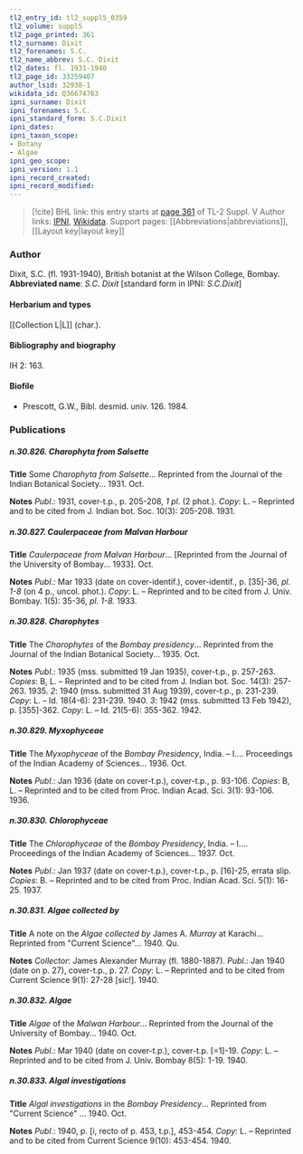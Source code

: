 ```yaml
---
tl2_entry_id: tl2_suppl5_0359
tl2_volume: suppl5
tl2_page_printed: 361
tl2_surname: Dixit
tl2_forenames: S.C.
tl2_name_abbrev: S.C. Dixit
tl2_dates: fl. 1931-1940
tl2_page_id: 33259407
author_lsid: 32938-1
wikidata_id: Q36674763
ipni_surname: Dixit
ipni_forenames: S.C.
ipni_standard_form: S.C.Dixit
ipni_dates: 
ipni_taxon_scope: 
- Botany
- Algae
ipni_geo_scope: 
ipni_version: 1.1
ipni_record_created: 
ipni_record_modified:
---
```


> [!cite] BHL link: this entry starts at [page 361](https://www.biodiversitylibrary.org/page/33259407) of TL-2 Suppl. V
> Author links: [IPNI](https://www.ipni.org/a/32938-1), [Wikidata](https://www.wikidata.org/wiki/Q36674763). Support pages: [[Abbreviations|abbreviations]], [[Layout key|layout key]]

### Author

Dixit, S.C. (fl. 1931-1940), British botanist at the Wilson College, Bombay. 
**Abbreviated name**: *S.C. Dixit* \[standard form in IPNI: *S.C.Dixit*\]

#### Herbarium and types

[[Collection L|L]] (char.).

#### Bibliography and biography

IH 2: 163.

#### Biofile

- Prescott, G.W., Bibl. desmid. univ. 126. 1984.

### Publications

##### n.30.826. Charophyta from Salsette

**Title**
Some *Charophyta from Salsette*... Reprinted from the Journal of the Indian Botanical Society... 1931. Oct.

**Notes**
*Publ*.: 1931, cover-t.p., p. 205-208, *1 pl*. (2 phot.). *Copy*: L. – Reprinted and to be cited from J. Indian bot. Soc. 10(3): 205-208. 1931.

##### n.30.827. Caulerpaceae from Malvan Harbour

**Title**
*Caulerpaceae from Malvan Harbour*... \[Reprinted from the Journal of the University of Bombay... 1933\]. Oct.

**Notes**
*Publ*.: Mar 1933 (date on cover-identif.), cover-identif., p. \[35\]-36, *pl. 1-8* (on 4 p., uncol. phot.). *Copy*: L. – Reprinted and to be cited from J. Univ. Bombay. 1(5): 35-36, *pl. 1-8.* 1933.

##### n.30.828. Charophytes

**Title**
The *Charophytes* of the *Bombay presidency*... Reprinted from the Journal of the Indian Botanical Society... 1935. Oct.

**Notes**
*Publ*.: 1935 (mss. submitted 19 Jan 1935), cover-t.p., p. 257-263. *Copies*: B, L. – Reprinted and to be cited from J. Indian bot. Soc. 14(3): 257-263. 1935.
*2*: 1940 (mss. submitted 31 Aug 1939), cover-t.p., p. 231-239. *Copy*: L. – Id. 18(4-6): 231-239. 1940.
*3*: 1942 (mss. submitted 13 Feb 1942), p. \[355\]-362. *Copy*: L. – Id. 21(5-6): 355-362. 1942.

##### n.30.829. Myxophyceae

**Title**
The *Myxophyceae* of the *Bombay Presidency*, India. – I.... Proceedings of the Indian Academy of Sciences... 1936. Oct.

**Notes**
*Publ*.: Jan 1936 (date on cover-t.p.), cover-t.p., p. 93-106. *Copies*: B, L. – Reprinted and to be cited from Proc. Indian Acad. Sci. 3(1): 93-106. 1936.

##### n.30.830. Chlorophyceae

**Title**
The *Chlorophyceae* of the *Bombay Presidency*, India. – I.... Proceedings of the Indian Academy of Sciences... 1937. Oct.

**Notes**
*Publ*.: Jan 1937 (date on cover-t.p.), cover-t.p., p. \[16\]-25, errata slip. *Copies*: B. – Reprinted and to be cited from Proc. Indian Acad. Sci. 5(1): 16-25. 1937.

##### n.30.831. Algae collected by

**Title**
A note on the *Algae collected by* James A. *Murray* at Karachi... Reprinted from "Current Science"... 1940. Qu.

**Notes**
*Collector*: James Alexander Murray (fl. 1880-1887).
*Publ*.: Jan 1940 (date on p. 27), cover-t.p., p. 27. *Copy*: L. – Reprinted and to be cited from Current Science 9(1): 27-28 \[sic!\]. 1940.

##### n.30.832. Algae

**Title**
*Algae* of the *Malwan Harbour*... Reprinted from the Journal of the University of Bombay... 1940. Oct.

**Notes**
*Publ*.: Mar 1940 (date on cover-t.p.), cover-t.p. \[=1\]-19. *Copy*: L. – Reprinted and to be cited from J. Univ. Bombay 8(5): 1-19. 1940.

##### n.30.833. Algal investigations

**Title**
*Algal investigations* in the *Bombay Presidency*... Reprinted from "Current Science" ... 1940. Oct.

**Notes**
*Publ*.: 1940, p. \[i, recto of p. 453, t.p.\], 453-454. *Copy*: L. – Reprinted and to be cited from Current Science 9(10): 453-454. 1940.

